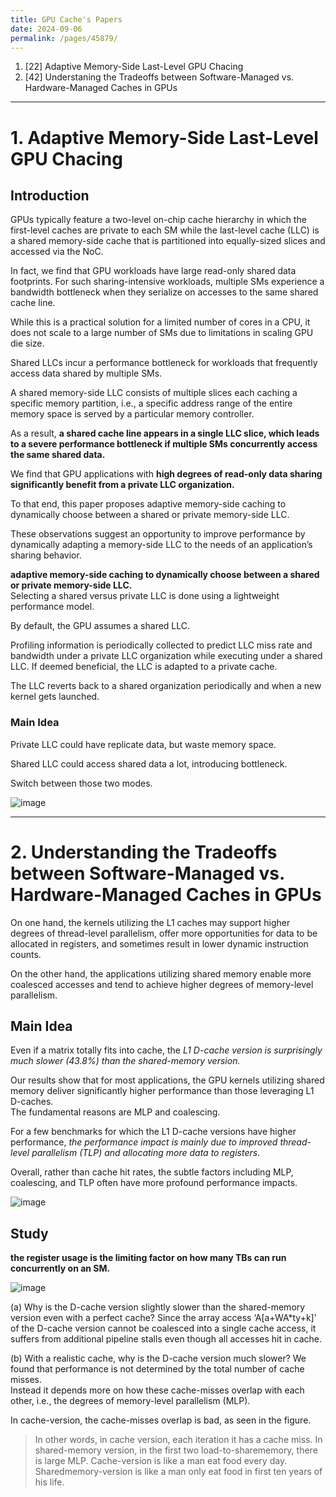 ```yaml
---
title: GPU Cache's Papers
date: 2024-09-06
permalink: /pages/45879/
---
```


1. [22] Adaptive Memory-Side Last-Level GPU Chacing
2. [42] Understaning the Tradeoffs between Software-Managed vs. Hardware-Managed Caches in GPUs


---
# 1. Adaptive Memory-Side Last-Level GPU Chacing
## Introduction

GPUs typically feature a two-level on-chip cache hierarchy in which the first-level caches are private to each SM while the last-level cache (LLC) is a shared memory-side cache that is partitioned into
equally-sized slices and accessed via the NoC.

In fact, we find that GPU workloads have large read-only shared data footprints. For such sharing-intensive workloads, multiple SMs experience a bandwidth bottleneck when
they serialize on accesses to the same shared cache line.

While this is a practical solution for a limited number of cores in a CPU, it does not scale to a large number of SMs due to limitations in scaling GPU die size.

Shared LLCs incur a performance bottleneck for workloads that frequently access data shared by multiple SMs.

A shared memory-side LLC consists of multiple slices each caching a specific memory partition, i.e., a specific address range of the entire memory space is served by a particular
memory controller.

As a result, **a shared cache line appears in a single LLC slice, which leads to a severe performance bottleneck if multiple SMs concurrently access the same shared data.**

We find that GPU applications with **high degrees of read-only data sharing significantly benefit from a private LLC organization.**

To that end, this paper proposes adaptive memory-side caching to dynamically choose between a shared or private memory-side LLC.

These observations suggest an opportunity to improve performance by dynamically adapting a memory-side LLC to the needs of an application’s sharing behavior.

**adaptive memory-side caching to dynamically choose between a shared or private memory-side LLC.** \
Selecting a shared versus private LLC is done using a lightweight performance model.

By default, the GPU assumes a shared LLC.

Profiling information is periodically collected to predict LLC miss rate and bandwidth under a private LLC organization while executing under a shared LLC. If deemed beneficial, the LLC is adapted to
a private cache.

The LLC reverts back to a shared organization periodically and when a new kernel gets launched.

### Main Idea

Private LLC could have replicate data, but waste memory space.

Shared LLC could access shared data a lot, introducing bottleneck.

Switch between those two modes.

![image](https://github.com/user-attachments/assets/8138dd9c-12e8-430d-8c65-43cae6d84a53)

---
# 2. Understanding the Tradeoffs between Software-Managed vs. Hardware-Managed Caches in GPUs

On one hand, the kernels utilizing the L1 caches may support higher degrees of thread-level parallelism, offer more opportunities for data to be 
allocated in registers, and sometimes result in lower dynamic instruction counts.

On the other hand, the applications utilizing shared memory enable more coalesced accesses and tend to achieve higher degrees of memory-level parallelism.

## Main Idea

Even if a matrix totally fits into cache, the *L1 D-cache version is surprisingly much slower (43.8%) than the shared-memory version.*

Our results show that for most applications, the GPU kernels utilizing shared memory deliver significantly higher performance than those leveraging L1 D-caches.\
The fundamental reasons are MLP and coalescing.

For a few benchmarks for which the L1 D-cache versions have higher performance, *the performance impact is mainly due to improved thread-level parallelism (TLP) and allocating more data to registers*.

Overall, rather than cache hit rates, the subtle factors including MLP, coalescing, and TLP often have more profound performance impacts.

![image](https://github.com/user-attachments/assets/0e261ecc-f3b0-49b6-b395-279278728977)

## Study

**the register usage is the limiting factor on how many TBs can run concurrently on an SM.**

![image](https://github.com/user-attachments/assets/0f68ab5a-0e84-49da-862f-9754f545b857)

(a) Why is the D-cache version slightly slower than the shared-memory version even with a perfect cache?
Since the array access ‘A[a+WA*ty+k]’ of the D-cache version cannot be coalesced into a single cache access, it suffers from additional pipeline stalls even though all accesses hit in cache.

(b) With a realistic cache, why is the D-cache version much slower?
We found that performance is not determined by the total number of cache misses.\
Instead it depends more on how these cache-misses overlap with each other, i.e., the degrees of memory-level parallelism (MLP).

In cache-version, the cache-misses overlap is bad, as seen in the figure.

> In other words, in cache version, each iteration it has a cache miss. In shared-memory version, in the first two load-to-sharememory, there is large MLP.
> Cache-version is like a man eat food every day. Sharedmemory-version is like a man only eat food in first ten years of his life.








































